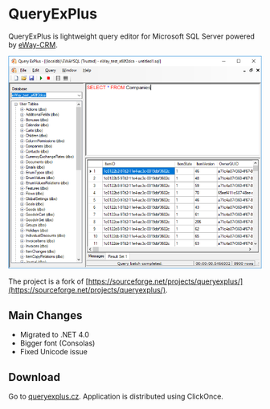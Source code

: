 # QueryExPlus

QueryExPlus is lightweight query editor for Microsoft SQL Server powered by [eWay-CRM](https://www.eway-crm.com/).

![mainwindow.png](Images/mainwindow.png)

The project is a fork of [https://sourceforge.net/projects/queryexplus/](https://sourceforge.net/projects/queryexplus/).

## Main Changes
* Migrated to .NET 4.0
* Bigger font (Consolas)
* Fixed Unicode issue

## Download

Go to [queryexplus.cz](https://queryexplus.cz). Application is distributed using ClickOnce.